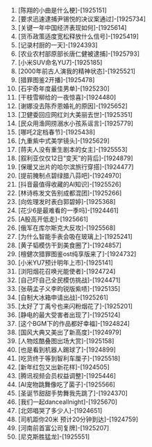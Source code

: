 
1. [陈翔的小曲是什么梗]-[1925151]
1. [要求迅速逮捕尹锡悦的决议案通过]-[1925734]
1. [关键一年中国经济表现如何]-[1925614]
1. [货币政策适度宽松释放什么信号]-[1925419]
1. [记录村厨的一天]-[1924393]
1. [农业农村部原部长唐仁健被逮捕]-[1925793]
1. [小米SUV命名YU7]-[1925185]
1. [2000年前古人演我的精神状态]-[1925521]
1. [猎罪图鉴2开播]-[1925478]
1. [石宇奇年度最佳男单]-[1925230]
1. [干枝雪柳给的一夜惊喜]-[1924480]
1. [谢娜没去陈乔恩婚礼的原因]-[1925652]
1. [卫健委回应网红刘大美丽去世]-[1925351]
1. [民众用渔网捞溺水小孩系谣言]-[1925779]
1. [哪吒2定档春节]-[1925438]
1. [九重紫中式美学镜头]-[1925629]
1. [蒋夫人没有重生剧本的女主]-[1925553]
1. [叙利亚仅仅12日“变天”的背后]-[1924879]
1. [保暖又出片的哈尔滨旅行穿搭]-[1924477]
1. [提前腌制点碧绿腊八蒜吧]-[1924970]
1. [抖音最值得收藏的AI知识]-[1925526]
1. [林诗栋发文告别成都混团]-[1925266]
1. [向佐理发时表白郭碧婷]-[1925368]
1. [花少6是最难看的一季吗]-[1924461]
1. [A股高开低走]-[1925661]
1. [俄军在库尔斯克大反攻]-[1925568]
1. [为什么智能手表会吸在玻璃上]-[1925241]
1. [黄子韬模仿干到美食圈了]-[1924857]
1. [檀健次猎罪图鉴ost纯享版来了]-[1924732]
1. [小米YU7预计明年上市]-[1925141]
1. [浏阳烟花召唤光能使者]-[1924724]
1. [自己吓自己全民模仿挑战]-[1924471]
1. [张萌孟子义李昀锐版紫啧]-[1925135]
1. [自制大冰箱申请出战]-[1925261]
1. [太好了丁禹兮也来闪粉烟花了]-[1925201]
1. [静电的最大受害者出现了]-[1925124]
1. [这个BGM下的作品都好幸福]-[1924824]
1. [国风大典又美出了新高度]-[1924979]
1. [人物炫酷叠图出场大赏]-[1925158]
1. [也是看到机器人踢球了]-[1924899]
1. [吃货终于等到智利车厘子]-[1925518]
1. [新年红包又出新花样]-[1924505]
1. [腾讯视频会员权益调整]-[1925446]
1. [AI宠物跳舞像吃了菌子]-[1925566]
1. [圣诞节甜甜手势舞我先跳了]-[1924370]
1. [我们一起danceallnight]-[1925670]
1. [北郊唱哭了多少人]-[1924651]
1. [司机距你20米 预计20分钟到达]-[1924759]
1. [河南前首富公司复牌]-[1925207]
1. [尼克斯胜猛龙]-[1925551]